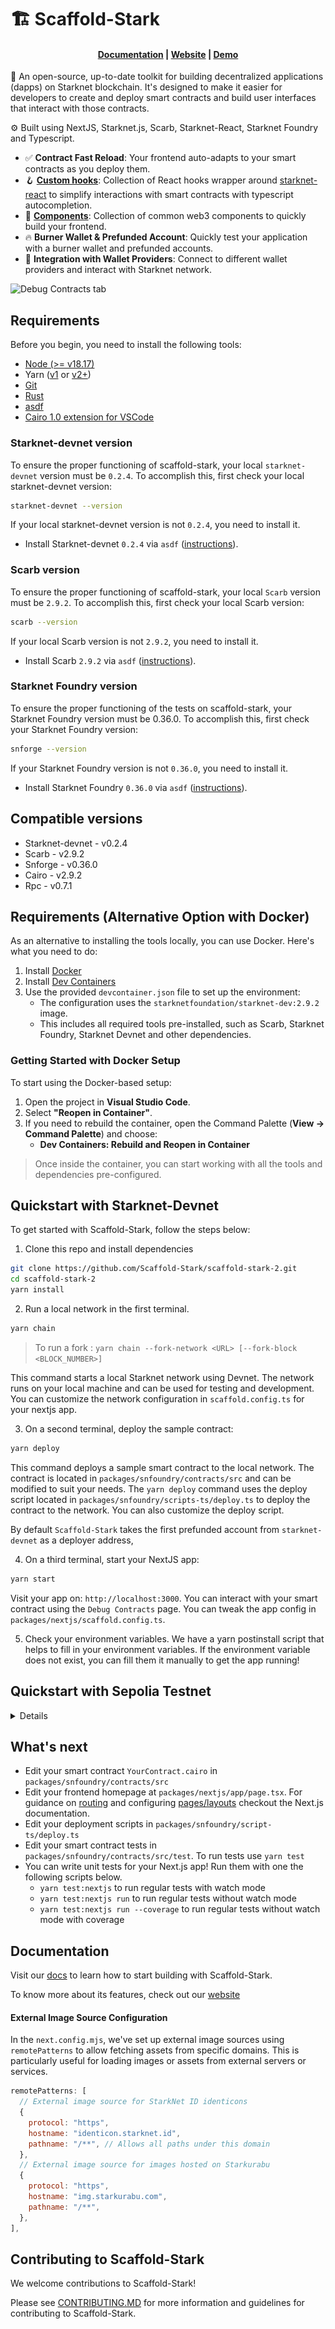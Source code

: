 # 🏗 Scaffold-Stark

<h4 align="center">
  <a href="https://docs.scaffoldstark.com/">Documentation</a> |
  <a href="https://scaffoldstark.com/">Website</a> |
  <a href="https://scaffold-stark-demo.vercel.app/debug">Demo</a>
</h4>

🧪 An open-source, up-to-date toolkit for building decentralized applications (dapps) on Starknet blockchain. It's designed to make it easier for developers to create and deploy smart contracts and build user interfaces that interact with those contracts.

⚙️ Built using NextJS, Starknet.js, Scarb, Starknet-React, Starknet Foundry and Typescript.

- ✅ **Contract Fast Reload**: Your frontend auto-adapts to your smart contracts as you deploy them.
- 🪝 [**Custom hooks**](https://docs.scaffoldstark.com/hooks/): Collection of React hooks wrapper around [starknet-react](https://starknet-react.com/) to simplify interactions with smart contracts with typescript autocompletion.
- 🧱 [**Components**](https://docs.scaffoldstark.com/components): Collection of common web3 components to quickly build your frontend.
- 🔥 **Burner Wallet & Prefunded Account**: Quickly test your application with a burner wallet and prefunded accounts.
- 🔐 **Integration with Wallet Providers**: Connect to different wallet providers and interact with Starknet network.

![Debug Contracts tab](./packages/nextjs/public/debug-image.png)

## Requirements

Before you begin, you need to install the following tools:

- [Node (>= v18.17)](https://nodejs.org/en/download/)
- Yarn ([v1](https://classic.yarnpkg.com/en/docs/install/) or [v2+](https://yarnpkg.com/getting-started/install))
- [Git](https://git-scm.com/downloads)
- [Rust](https://rust-lang.org/tools/install)
- [asdf](https://asdf-vm.com/guide/getting-started.html)
- [Cairo 1.0 extension for VSCode](https://marketplace.visualstudio.com/items?itemName=starkware.cairo1)

### Starknet-devnet version

To ensure the proper functioning of scaffold-stark, your local `starknet-devnet` version must be `0.2.4`. To accomplish this, first check your local starknet-devnet version:

```sh
starknet-devnet --version
```

If your local starknet-devnet version is not `0.2.4`, you need to install it.

- Install Starknet-devnet `0.2.4` via `asdf` ([instructions](https://github.com/gianalarcon/asdf-starknet-devnet/blob/main/README.md)).

### Scarb version

To ensure the proper functioning of scaffold-stark, your local `Scarb` version must be `2.9.2`. To accomplish this, first check your local Scarb version:

```sh
scarb --version
```

If your local Scarb version is not `2.9.2`, you need to install it.

- Install Scarb `2.9.2` via `asdf` ([instructions](https://docs.swmansion.com/scarb/download.html#install-via-asdf)).

### Starknet Foundry version

To ensure the proper functioning of the tests on scaffold-stark, your Starknet Foundry version must be 0.36.0. To accomplish this, first check your Starknet Foundry version:

```sh
snforge --version
```

If your Starknet Foundry version is not `0.36.0`, you need to install it.

- Install Starknet Foundry `0.36.0` via `asdf` ([instructions](https://foundry-rs.github.io/starknet-foundry/getting-started/installation.html#installation-via-asdf)).

## Compatible versions

- Starknet-devnet - v0.2.4
- Scarb - v2.9.2
- Snforge - v0.36.0
- Cairo - v2.9.2
- Rpc - v0.7.1

## Requirements (Alternative Option with Docker)

As an alternative to installing the tools locally, you can use Docker. Here's what you need to do:

1. Install [Docker](https://www.docker.com/get-started/)
2. Install [Dev Containers](https://marketplace.visualstudio.com/items?itemName=ms-vscode-remote.remote-containers)
3. Use the provided `devcontainer.json` file to set up the environment:
   - The configuration uses the `starknetfoundation/starknet-dev:2.9.2` image.
   - This includes all required tools pre-installed, such as Scarb, Starknet Foundry, Starknet Devnet and other dependencies.

### Getting Started with Docker Setup

To start using the Docker-based setup:

1. Open the project in **Visual Studio Code**.
2. Select **"Reopen in Container"**.
3. If you need to rebuild the container, open the Command Palette (**View -> Command Palette**) and choose:
   - **Dev Containers: Rebuild and Reopen in Container**

> Once inside the container, you can start working with all the tools and dependencies pre-configured.

## Quickstart with Starknet-Devnet

To get started with Scaffold-Stark, follow the steps below:

1. Clone this repo and install dependencies

```bash
git clone https://github.com/Scaffold-Stark/scaffold-stark-2.git
cd scaffold-stark-2
yarn install
```

2. Run a local network in the first terminal.

```bash
yarn chain
```

> To run a fork : `yarn chain --fork-network <URL> [--fork-block <BLOCK_NUMBER>]`

This command starts a local Starknet network using Devnet. The network runs on your local machine and can be used for testing and development. You can customize the network configuration in `scaffold.config.ts` for your nextjs app.

3. On a second terminal, deploy the sample contract:

```bash
yarn deploy
```

This command deploys a sample smart contract to the local network. The contract is located in `packages/snfoundry/contracts/src` and can be modified to suit your needs. The `yarn deploy` command uses the deploy script located in `packages/snfoundry/scripts-ts/deploy.ts` to deploy the contract to the network. You can also customize the deploy script.

By default `Scaffold-Stark` takes the first prefunded account from `starknet-devnet` as a deployer address,

4. On a third terminal, start your NextJS app:

```bash
yarn start
```

Visit your app on: `http://localhost:3000`. You can interact with your smart contract using the `Debug Contracts` page. You can tweak the app config in `packages/nextjs/scaffold.config.ts`.

5. Check your environment variables. We have a yarn postinstall script that helps to fill in your environment variables. If the environment variable does not exist, you can fill them it manually to get the app running!

## Quickstart with Sepolia Testnet

<details>

1. Make sure you alredy cloned this repo and installed dependencies.

2. Prepare your environment variables.

Find the `packages/snfoundry/.env` file and fill the env variables related to Sepolia testnet with your own wallet account contract address and private key.

3. Change your default network to Sepolia testnet.

Find the `packages/nextjs/scaffold.config.ts` file and change the `targetNetworks` to `[chains.sepolia]`.

![chall-0-scaffold-config](./packages/nextjs/public/scaffold-config.png)

4. Get some testnet tokens.

You will need to get some `ETH` or `STRK` Sepolia tokens to deploy your contract to Sepolia testnet.

> Some popular faucets are [Starknet Faucet](https://starknet-faucet.vercel.app/) and [Blastapi Starknet Sepolia Eth](https://blastapi.io/faucets/starknet-sepolia-eth)

4. Open a terminal, deploy the sample contract to Sepolia testnet:

```bash
yarn deploy --network sepolia
```

5. On a second terminal, start your NextJS app:

```bash
yarn start
```

Visit your app on: `http://localhost:3000`. You can interact with your smart contract using the `Debug Contracts` page. You can tweak the app config in `packages/nextjs/scaffold.config.ts`.

### RPC specific version

To ensure the proper functioning of the scaffold-stark with Testnet or Mainnet, your RPC version must be `0.7.1`. This repository contains a `.env.example` file, where we provided the default RPC URL for the Starknet Testnet: `RPC_URL_SEPOLIA=https://starknet-sepolia.public.blastapi.io/rpc/v0_7`. Let's verify this RPC version is `0.7.1` by calling a `POST` request in an API platform like `Postman` or `Insommia` . Your API endpoint should be `https://starknet-sepolia.public.blastapi.io/rpc/v0_7` and the body should be:

```json
{
 "jsonrpc":"2.0",
 "method":"starknet_specVersion",
 "id":1
}
```

You have to paste the endpoint and body in the API platform and click on the `Send` button. If the response is `0.7.1`, then you are good to go. Otherwise, you have to get the correct RPC URL endpoint.

![rpc-version](./packages/nextjs/public/rpc-version.png)
</details>

## **What's next**

- Edit your smart contract `YourContract.cairo` in `packages/snfoundry/contracts/src`
- Edit your frontend homepage at `packages/nextjs/app/page.tsx`. For guidance on [routing](https://nextjs.org/docs/app/building-your-application/routing/defining-routes) and configuring [pages/layouts](https://nextjs.org/docs/app/building-your-application/routing/pages-and-layouts) checkout the Next.js documentation.
- Edit your deployment scripts in `packages/snfoundry/script-ts/deploy.ts`
- Edit your smart contract tests in `packages/snfoundry/contracts/src/test`. To run tests use `yarn test`
- You can write unit tests for your Next.js app! Run them with one the following scripts below.
  - `yarn test:nextjs` to run regular tests with watch mode
  - `yarn test:nextjs run` to run regular tests without watch mode
  - `yarn test:nextjs run --coverage` to run regular tests without watch mode with coverage

## Documentation

Visit our [docs](https://docs.scaffoldstark.com/) to learn how to start building with Scaffold-Stark.

To know more about its features, check out our [website](https://scaffoldstark.com)

#### External Image Source Configuration

In the `next.config.mjs`, we've set up external image sources using `remotePatterns` to allow fetching assets from specific domains. This is particularly useful for loading images or assets from external servers or services.

```javascript
remotePatterns: [
  // External image source for StarkNet ID identicons
  {
    protocol: "https",
    hostname: "identicon.starknet.id",
    pathname: "/**", // Allows all paths under this domain
  },
  // External image source for images hosted on Starkurabu
  {
    protocol: "https",
    hostname: "img.starkurabu.com",
    pathname: "/**",
  },
],
```

## Contributing to Scaffold-Stark

We welcome contributions to Scaffold-Stark!

Please see [CONTRIBUTING.MD](https://github.com/Scaffold-Stark/scaffold-stark-2/blob/main/CONTRIBUTING.md) for more information and guidelines for contributing to Scaffold-Stark.
